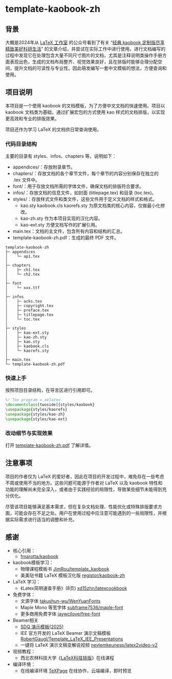 # template-kaobook-zh

## 背景

大概是2024年从 [LaTeX 工作室](https://www.latexstudio.net) 的公众号看到了有关 “[经典 kaobook 定制版尽享精致美好科研生活](https://mp.weixin.qq.com/s/6YCZFB2w00ekm7VQZsEfLw)” 的文章介绍，并尝试在实际工作中进行使用。进行文档编写的过程中发现它在处理包含大量不同尺寸图片的文档，尤其是注释说明类操作手册方面表现出色，生成的文档布局整齐、视觉效果良好，且在排版时能够合理分配空间，提升文档的可读性与专业性。因此萌发编写一套中文模板的想法，方便查询和使用。

## 项目说明
本项目是一个使用 kaobook 的文档模板，为了方便中文文档的快速使用。项目以 kaobook 文档类为基础，通过扩展宏包的方式使用 kao 样式的文档排版，以实现更高效和专业的排版效果。

项目还作为学习 LaTeX 的文档供日常查询使用。

### 代码目录结构

主要的目录有 styles、infos、chapters 等，说明如下：

- appendices/：存放附录章节。
- chapters/：存放文档的各个章节文件，每个章节的内容分别保存在独立的 .tex 文件中。
- font/：用于存放文档所需的字体文件，确保文档的排版符合要求。
- infos/：存放文档的信息文件，如封面 (titlepage.tex) 和目录 (toc.tex)。
- styles/：存放样式文件和类文件，这些文件用于定义文档的样式和格式。
    - kao.sty kaobook.cls kaorefs.sty 为原文档类的核心内容，仅做最小化修改。
    - kao-zh.sty 作为本项目实现的汉化内容。
    - kao-ext.sty 方便文档写作的扩展引用。
- main.tex：文档的主文件，包含所有内容和结构的汇总。
- template-kaobook-zh.pdf：生成的最终 PDF 文件。

```
template-kaobook-zh
├─ appendices
│    └─ ap1.tex
│
├─ chapters
│    ├─ ch1.tex
│    └─ ch2.tex
│
├─ font
│    └─ xxx.ttf
│
├─ infos
│    ├─ acks.tex
│    ├─ copyright.tex
│    ├─ preface.tex
│    ├─ titlepage.tex
│    └─ toc.tex
│
├─ styles
│    ├─ kao-ext.sty
│    ├─ kao-zh.sty
│    ├─ kao.sty
│    ├─ kaobook.cls
│    └─ kaorefs.sty
│
├─ main.tex
└─ template-kaobook-zh.pdf
```

### 快速上手

按照项目目录结构，在导言区进行引用即可。

```latex
%! Tex program = xelatex
\documentclass[twoside]{styles/kaobook}
\usepackage{styles/kaorefs}
\usepackage{styles/kao-zh}
\usepackage{styles/kao-ext}
```

### 改动细节与实现效果

打开 [template-kaobook-zh.pdf](https://github.com/wenhq/template-kaobook-zh/blob/main/template-kaobook-zh.pdf) 了解详情。

## 注意事项

项目的作者仅为 LaTeX 的爱好者，因此在项目的开发过程中，难免存在一些考虑不周或使用不当的地方。这些问题可能源于作者对 LaTeX 以及 kaobook 特性和功能的理解尚未完全深入，或者由于实践经验的局限性，导致某些细节未能得到充分优化。

尽管该项目能够满足基本需求，但在复杂文档处理、性能优化或特殊排版要求方面，可能会存在不足之处。用户在使用过程中应注意可能遇到的一些局限性，并根据实际需求进行适当的调整和补充。

## 感谢

- 核心引用：
    - [fmarotta/kaobook](https://github.com/fmarotta/kaobook/) 
- kaobook模板学习：
    - 物理课程模板书 [JimRou/template_kaobook](https://github.com/JimRou/template_kaobook)
    - 美美哒书籍 LaTeX 模板汉化版 [registor/kaobook-zh](https://github.com/registor/kaobook-zh)
- LaTeX 学习：
    - 《Latex简明速查手册》(8页) [xd15zhn/latexcookbook](https://github.com/xd15zhn/latexcookbook)
- 免费字体：
    - 文源字体 [takushun-wu/WenYuanFonts](https://github.com/takushun-wu/WenYuanFonts)
    - Maple Mono 等宽字体 [subframe7536/maple-font](https://github.com/subframe7536/maple-font)
    - 更多商用免费字体 [jaywcjlove/free-font](https://github.com/jaywcjlove/free-font/)
- Beamer相关
    - [SDQ 演示模板(2025)](https://www.overleaf.com/latex/templates/sdq-presentation-template-2025/hhrwthdzdwfs)
    - IEE 官方开发的 LaTeX Beamer 演示文稿模板 [RobertGaugl/Template_LaTeX_IEE_Presentations](https://github.com/RobertGaugl/Template_LaTeX_IEE_Presentations)
    - 一键将 LaTeX 演示文稿变解说视频 [neylemkeunesp/latex2video-v2](https://github.com/neylemkeunesp/latex2video-v2)
- 视频教程：
    - 西北农林科技大学《[LaTeX科技排版](https://coursehome.zhihuishu.com/courseHome/1000095492#teachTeam)》在线课程
- 编译环境：
    - 在线编译环境 [TeXPage](https://www.texpage.com/zh/) 在线协作，云端编译，即时预览